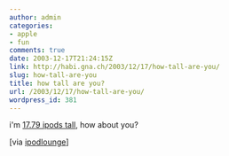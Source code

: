 ```yaml
---
author: admin
categories:
- apple
- fun
comments: true
date: 2003-12-17T21:24:15Z
link: http://habi.gna.ch/2003/12/17/how-tall-are-you/
slug: how-tall-are-you
title: how tall are you?
url: /2003/12/17/how-tall-are-you/
wordpress_id: 381
---
```


i'm [17.79 ipods tall](http://www.ipodhead.com/converter/converter.php?feet=1&inch=85&type=metric), how about you?

[via [ipodlounge](http://www.ipodlounge.com/index.php)]
